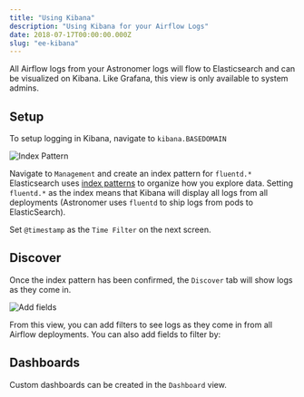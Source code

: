 ```yaml
---
title: "Using Kibana"
description: "Using Kibana for your Airflow Logs"
date: 2018-07-17T00:00:00.000Z
slug: "ee-kibana"
---
```


All Airflow logs from your Astronomer logs will flow to Elasticsearch and can be visualized on Kibana. Like Grafana, this view is only available to system admins.

## Setup

To setup logging in Kibana, navigate to `kibana.BASEDOMAIN`

![Index Pattern](https://assets2.astronomer.io/main/docs/ee/index_pattern.png)


Navigate to `Management` and create an index pattern for `fluentd.*`
Elasticsearch uses [index patterns](https://www.elastic.co/guide/en/kibana/current/index-patterns.html) to organize how you explore data. Setting `fluentd.*` as the index means that Kibana will display all logs from all deployments (Astronomer uses `fluentd` to ship logs from pods to ElasticSearch).

Set `@timestamp` as the  `Time Filter` on the next screen.

## Discover

Once the index pattern has been confirmed, the `Discover` tab will show logs as they come in.

![Add fields](https://assets2.astronomer.io/main/docs/ee/add_fields.png)

From this view, you can add filters to see logs as they come in from all Airflow deployments. You can also add fields to filter by:


## Dashboards

Custom dashboards can be created in the `Dashboard` view.
